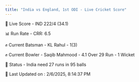 ```yaml
---
title: "India vs England, 1st ODI - Live Cricket Score"
---
```


🔴 Live Score - IND 222/4 (34.1)  

📊 Run Rate - CRR: 6.5  

✊ Current Batsman - KL Rahul - 1(3)  

✊ Current Bowler - Saqib Mahmood - 4.1 Over 29 Run - 1 Wicket  

📑 Status - India need 27 runs in 95 balls

📝 Last Updated on : 2/6/2025, 8:14:37 PM  

